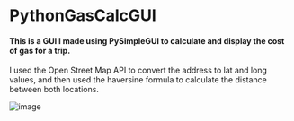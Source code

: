 # PythonGasCalcGUI

#### This is a GUI I made using PySimpleGUI to calculate and display the cost of gas for a trip. ####

I used the Open Street Map API to convert the address to lat and long values, and then used the haversine formula to calculate the distance between both locations.

![image](https://user-images.githubusercontent.com/86140590/173167375-90c0d4c6-1c0f-4c9f-aaef-7632c330077c.png)
